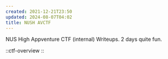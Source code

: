 ```yaml
---
created: 2021-12-21T23:50
updated: 2024-08-07T04:02
title: NUSH AVCTF
---
```


NUS High Appventure CTF (internal) Writeups.
2 days quite fun.

::ctf-overview
::
